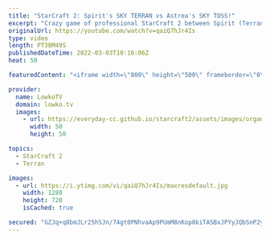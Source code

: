 ```yaml
---
title: "StarCraft 2: Spirit's SKY TERRAN vs Astrea's SKY TOSS!"
excerpt: "Crazy game of professional StarCraft 2 between Spirit (Terran) and Astrea (Protoss). The players decide to sit back and macro up to a Sky Toss and Sky Terran army.   Crazy game - Spirit vs Nice: https://youtu.be/RK4XbHMvfy0  Support my work on Patreon: https://www.patreon.com/lowkotv Become a YouTube"
originalUrl: https://youtube.com/watch?v=qaiQ7hJr4Is
type: video
length: PT30M49S
publishedDateTime: 2022-03-03T10:16:06Z
heat: 50

featuredContent: "<iframe width=\"800\" height=\"500\" frameborder=\"0\" src=\"https://www.youtube.com/embed/qaiQ7hJr4Is\" allow=\"accelerometer; autoplay; encrypted-media; gyroscope; picture-in-picture\" allowfullscreen></iframe>"

provider:
  name: LowkoTV
  domain: lowko.tv
  images:
    - url: https://everyday-cc.github.io/starcraft2/assets/images/organizations/lowko.tv-50x50.jpg
      width: 50
      height: 50

topics:
  - StarCraft 2
  - Terran

images:
  - url: https://i.ytimg.com/vi/qaiQ7hJr4Is/maxresdefault.jpg
    width: 1280
    height: 720
    isCached: true

secured: "GZJq+q8bmJLr25hSJn/74gt0PNhvaAp9PUmM8nKop8kiTASBxJPYyJQbSnP2yzgGnCC3d2lmxuo6pwbKBbfbuHqE+cbVQq8s/Np0wjwUEnlhJPfBfCdYV5O+gpjhzggrV9iocZPQn5vKxjkWcX7dX99GGp6h9xZHaGAYAb4w7tGQYcoJebYU9KtQ2/yDvUFd0kJhJKFlp16bcdQus232J0YEpPu/25gS7lQ2O9u4qWegWmv7ln3TGQLjYN7/T7rlf1G7lQkbfbgBFkYk6AYh9iBx/rSWDdOA7bHDE8bp3S6zoM6ZKDKLCW3VCdF+zdhH9cS5yLD4rn3RcvjqgdgzDFw8eR0oWiHELggkdBUzQoI7CNy3rLjbWkxmAucH+7NZqvUPDlskxkCSq/e+ioLaE5JTL9vU9Edemx/zWvrVymM=;yO7g9CsrKDGz5g0aLyKbrQ=="
---
```



